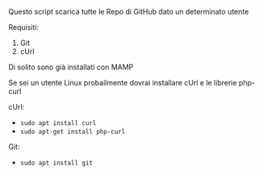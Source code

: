 Questo script scarica tutte le Repo di GitHub dato un determinato utente <br>

Requisiti:
<ol>
    <li>Git</li>
    <li>cUrl</li>
</ol>

<p>Di solito sono già installati con MAMP</p>

<p>
Se sei un utente Linux probailmente dovrai installare
cUrl e le librerie php-curl</p>
cUrl:
<ul>
<li><code>sudo apt install curl</code></li>
<li><code>sudo apt-get install php-curl</code></li>
</ul>
Git:
<ul>
<li> <code>sudo apt install git</code> </li>
</ul>



